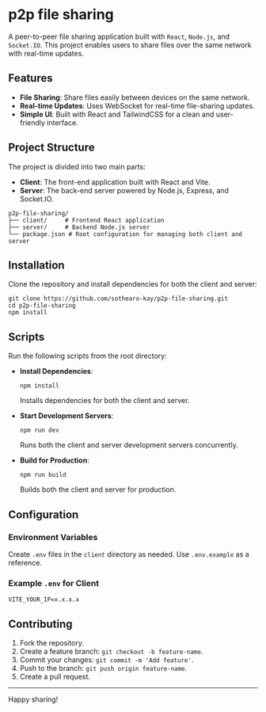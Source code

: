 # p2p file sharing

A peer-to-peer file sharing application built with `React`, `Node.js`, and `Socket.IO`. This project enables users to share files over the same network with real-time updates.

## Features

- **File Sharing**: Share files easily between devices on the same network.
- **Real-time Updates**: Uses WebSocket for real-time file-sharing updates.
- **Simple UI**: Built with React and TailwindCSS for a clean and user-friendly interface.

## Project Structure

The project is divided into two main parts:

- **Client**: The front-end application built with React and Vite.
- **Server**: The back-end server powered by Node.js, Express, and Socket.IO.

```
p2p-file-sharing/
├── client/     # Frontend React application
├── server/     # Backend Node.js server
└── package.json # Root configuration for managing both client and server
```

## Installation

Clone the repository and install dependencies for both the client and server:

```
git clone https://github.com/sothearo-kay/p2p-file-sharing.git
cd p2p-file-sharing
npm install
```

## Scripts

Run the following scripts from the root directory:

- **Install Dependencies**:

  ```
  npm install
  ```

  Installs dependencies for both the client and server.

- **Start Development Servers**:

  ```
  npm run dev
  ```

  Runs both the client and server development servers concurrently.

- **Build for Production**:

  ```
  npm run build
  ```

  Builds both the client and server for production.

## Configuration

### Environment Variables

Create `.env` files in the `client` directory as needed. Use `.env.example` as a reference.

### Example `.env` for Client

```
VITE_YOUR_IP=x.x.x.x
```

## Contributing

1. Fork the repository.
2. Create a feature branch: `git checkout -b feature-name`.
3. Commit your changes: `git commit -m 'Add feature'`.
4. Push to the branch: `git push origin feature-name`.
5. Create a pull request.

---

Happy sharing!
